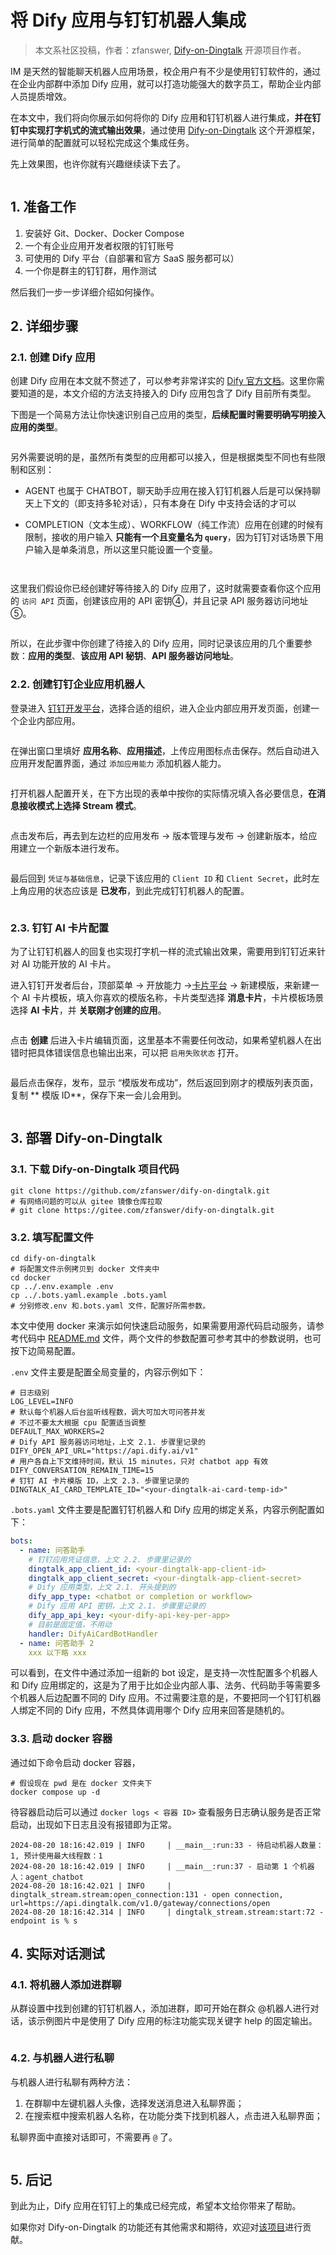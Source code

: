 # 将 Dify 应用与钉钉机器人集成

> 本文系社区投稿，作者：zfanswer, [Dify-on-Dingtalk](https://github.com/zfanswer/dify-on-dingtalk) 开源项目作者。

IM 是天然的智能聊天机器人应用场景，校企用户有不少是使用钉钉软件的，通过在企业内部群中添加 Dify 应用，就可以打造功能强大的数字员工，帮助企业内部人员提质增效。

在本文中，我们将向你展示如何将你的 Dify 应用和钉钉机器人进行集成，**并在钉钉中实现打字机式的流式输出效果**，通过使用 [Dify-on-Dingtalk](https://github.com/zfanswer/dify-on-dingtalk) 这个开源框架，进行简单的配置就可以轻松完成这个集成任务。

先上效果图，也许你就有兴趣继续读下去了。
<figure><img src="../../.gitbook/assets/dify-on-dingtalk/dify-on-dingtalk-demo.gif" alt=""><figcaption></figcaption></figure>

## 1. 准备工作

1. 安装好 Git、Docker、Docker Compose
2. 一个有企业应用开发者权限的钉钉账号
3. 可使用的 Dify 平台（自部署和官方 SaaS 服务都可以）
4. 一个你是群主的钉钉群，用作测试

然后我们一步一步详细介绍如何操作。

## 2. 详细步骤

### 2.1. 创建 Dify 应用

创建 Dify 应用在本文就不赘述了，可以参考非常详实的 [Dify 官方文档](https://docs.dify.ai/v/zh-hans/guides/application-orchestrate/creating-an-application)。这里你需要知道的是，本文介绍的方法支持接入的 Dify 应用包含了 Dify 目前所有类型。

下图是一个简易方法让你快速识别自己应用的类型，**后续配置时需要明确写明接入应用的类型**。

<figure><img src="../../.gitbook/assets/dify-on-dingtalk/dify_app_types.png" alt=""><figcaption></figcaption></figure>

另外需要说明的是，虽然所有类型的应用都可以接入，但是根据类型不同也有些限制和区别：

- AGENT 也属于 CHATBOT，聊天助手应用在接入钉钉机器人后是可以保持聊天上下文的（即支持多轮对话），只有本身在 Dify 中支持会话的才可以

- COMPLETION（文本生成）、WORKFLOW（纯工作流）应用在创建的时候有限制，接收的用户输入 **只能有一个且变量名为 `query`**，因为钉钉对话场景下用户输入是单条消息，所以这里只能设置一个变量。

<figure><img src="../../.gitbook/assets/dify-on-dingtalk/dify-completion-app-constraint.png" alt=""><figcaption></figcaption></figure>
<figure><img src="../../.gitbook/assets/dify-on-dingtalk/dify-workflow-app-constraint.jpg" alt=""><figcaption></figcaption></figure>

这里我们假设你已经创建好等待接入的 Dify 应用了，这时就需要查看你这个应用的 `访问 API` 页面，创建该应用的 API 密钥④，并且记录 API 服务器访问地址⑤。

<figure><img src="../../.gitbook/assets/dify-on-dingtalk/get-dify-app-secret.jpg" alt=""><figcaption></figcaption></figure>

所以，在此步骤中你创建了待接入的 Dify 应用，同时记录该应用的几个重要参数：**应用的类型**、**该应用 API 秘钥**、**API 服务器访问地址**。

### 2.2. 创建钉钉企业应用机器人

登录进入 [钉钉开发平台](https://open-dev.dingtalk.com/)，选择合适的组织，进入企业内部应用开发页面，创建一个企业内部应用。

<figure><img src="../../.gitbook/assets/dify-on-dingtalk/dingtalk-app-creation.jpg" alt=""><figcaption></figcaption></figure>

在弹出窗口里填好 **应用名称**、**应用描述**，上传应用图标点击保存。然后自动进入应用开发配置界面，通过 `添加应用能力` 添加机器人能力。

<figure><img src="../../.gitbook/assets/dify-on-dingtalk/dingtalk-add-robot.jpg" alt=""><figcaption></figcaption></figure>

打开机器人配置开关，在下方出现的表单中按你的实际情况填入各必要信息，**在消息接收模式上选择 Stream 模式**。

<figure><img src="../../.gitbook/assets/dify-on-dingtalk/dingtalk-robot-config.jpg" alt=""><figcaption></figcaption></figure>

点击发布后，再去到左边栏的应用发布 -> 版本管理与发布 -> 创建新版本，给应用建立一个新版本进行发布。

<figure><img src="../../.gitbook/assets/dify-on-dingtalk/dingtalk-app-versioning.jpg" alt=""><figcaption></figcaption></figure>

最后回到 `凭证与基础信息`，记录下该应用的 `Client ID` 和 `Client Secret`，此时左上角应用的状态应该是 **已发布**，到此完成钉钉机器人的配置。

<figure><img src="../../.gitbook/assets/dify-on-dingtalk/dingtalk-app-credential.jpg" alt=""><figcaption></figcaption></figure>

### 2.3. 钉钉 AI 卡片配置

为了让钉钉机器人的回复也实现打字机一样的流式输出效果，需要用到钉钉近来针对 AI 功能开放的 AI 卡片。

进入钉钉开发者后台，顶部菜单 -> 开放能力 ->[卡片平台](https://open-dev.dingtalk.com/fe/card)
-> 新建模版，来新建一个 AI 卡片模板，填入你喜欢的模版名称，卡片类型选择 **消息卡片**，卡片模板场景选择 **AI 卡片**，并 **关联刚才创建的应用**。

<figure><img src="../../.gitbook/assets/dify-on-dingtalk/dingtalk-ai-card-template-creation.jpg" alt=""><figcaption></figcaption></figure>

点击 **创建** 后进入卡片编辑页面，这里基本不需要任何改动，如果希望机器人在出错时把具体错误信息也输出出来，可以把 `启用失败状态` 打开。

<figure><img src="../../.gitbook/assets/dify-on-dingtalk/dingtalk-ai-card-edit.jpg" alt=""><figcaption></figcaption></figure>

最后点击保存，发布，显示 “模版发布成功”，然后返回到刚才的模版列表页面，复制 ** 模版 ID**，保存下来一会儿会用到。

<figure><img src="../../.gitbook/assets/dify-on-dingtalk/dingtalk-ai-card-temp-id.jpg" alt=""><figcaption></figcaption></figure>

## 3. 部署 Dify-on-Dingtalk

### 3.1. 下载 Dify-on-Dingtalk 项目代码

```shell
git clone https://github.com/zfanswer/dify-on-dingtalk.git
# 有网络问题的可以从 gitee 镜像仓库拉取
# git clone https://gitee.com/zfanswer/dify-on-dingtalk.git
```

### 3.2. 填写配置文件

```shell
cd dify-on-dingtalk
# 将配置文件示例拷贝到 docker 文件夹中
cd docker
cp ../.env.example .env
cp ../.bots.yaml.example .bots.yaml
# 分别修改.env 和.bots.yaml 文件，配置好所需参数。
```

本文中使用 docker 来演示如何快速启动服务，如果需要用源代码启动服务，请参考代码中 [README.md](https://github.com/zfanswer/dify-on-dingtalk/blob/main/README.md#env%25) 文件，两个文件的参数配置可参考其中的参数说明，也可按下边简易配置。

`.env` 文件主要是配置全局变量的，内容示例如下：
```shell
# 日志级别
LOG_LEVEL=INFO
# 默认每个机器人后台监听线程数，调大可加大可问答并发
# 不过不要太大根据 cpu 配置适当调整
DEFAULT_MAX_WORKERS=2
# Dify API 服务器访问地址，上文 2.1. 步骤里记录的
DIFY_OPEN_API_URL="https://api.dify.ai/v1"
# 用户各自上下文维持时间，默认 15 minutes，只对 chatbot app 有效
DIFY_CONVERSATION_REMAIN_TIME=15
# 钉钉 AI 卡片模版 ID，上文 2.3. 步骤里记录的
DINGTALK_AI_CARD_TEMPLATE_ID="<your-dingtalk-ai-card-temp-id>"
```

`.bots.yaml` 文件主要是配置钉钉机器人和 Dify 应用的绑定关系，内容示例配置如下：
```yaml
bots:
  - name: 问答助手
    # 钉钉应用凭证信息，上文 2.2. 步骤里记录的
    dingtalk_app_client_id: <your-dingtalk-app-client-id>
    dingtalk_app_client_secret: <your-dingtalk-app-client-secret>
    # Dify 应用类型，上文 2.1. 开头提到的
    dify_app_type: <chatbot or completion or workflow>
    # Dify 应用 API 密钥，上文 2.1. 步骤里记录的
    dify_app_api_key: <your-dify-api-key-per-app>
    # 目前是固定值，不用动
    handler: DifyAiCardBotHandler
  - name: 问答助手 2
    xxx 以下略 xxx
```

可以看到，在文件中通过添加一组新的 bot 设定，是支持一次性配置多个机器人和 Dify 应用绑定的，这是为了用于比如企业内部人事、法务、代码助手等需要多个机器人后边配置不同的 Dify 应用。不过需要注意的是，不要把同一个钉钉机器人绑定不同的 Dify 应用，不然具体调用哪个 Dify 应用来回答是随机的。

### 3.3. 启动 docker 容器

通过如下命令启动 docker 容器，

```shell
# 假设现在 pwd 是在 docker 文件夹下
docker compose up -d
```

待容器启动后可以通过 `docker logs < 容器 ID>` 查看服务日志确认服务是否正常启动，出现如下日志且没有报错即为正常。

```shell
2024-08-20 18:16:42.019 | INFO     | __main__:run:33 - 待启动机器人数量：1, 预计使用最大线程数：1
2024-08-20 18:16:42.019 | INFO     | __main__:run:37 - 启动第 1 个机器人：agent_chatbot
2024-08-20 18:16:42.021 | INFO     | dingtalk_stream.stream:open_connection:131 - open connection, url=https://api.dingtalk.com/v1.0/gateway/connections/open
2024-08-20 18:16:42.314 | INFO     | dingtalk_stream.stream:start:72 - endpoint is % s
```

## 4. 实际对话测试

### 4.1. 将机器人添加进群聊

从群设置中找到创建的钉钉机器人，添加进群，即可开始在群众 @机器人进行对话，该示例图片中是使用了 Dify 应用的标注功能实现关键字 help 的固定输出。

<figure><img src="../../.gitbook/assets/dify-on-dingtalk/dingtalk-group-chat-demo.jpg" alt=""><figcaption></figcaption></figure>

### 4.2. 与机器人进行私聊

与机器人进行私聊有两种方法：
1. 在群聊中左键机器人头像，选择发送消息进入私聊界面；
2. 在搜索框中搜索机器人名称，在功能分类下找到机器人，点击进入私聊界面；

私聊界面中直接对话即可，不需要再 `@` 了。
<figure><img src="../../.gitbook/assets/dify-on-dingtalk/dify-on-dingtalk-demo.gif" alt=""><figcaption></figcaption></figure>

## 5. 后记

到此为止，Dify 应用在钉钉上的集成已经完成，希望本文给你带来了帮助。

如果你对 Dify-on-Dingtalk 的功能还有其他需求和期待，欢迎对[该项目](https://github.com/zfanswer/dify-on-dingtalk)进行贡献。
